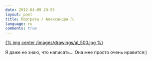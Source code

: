 ```yaml
---
date: 2012-04-09 23:55
layout: post
title: Портреты / Александра Л.
language: ru
comments: true
---
```


[{% img center /images/drawings/al_500.jpg %}](/images/drawings/al.jpg)

Я даже не знаю, что написать... Она мне просто очень нравится:)